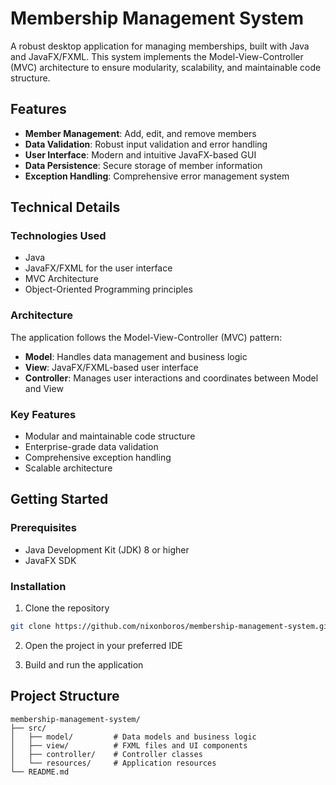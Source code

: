 # Membership Management System

A robust desktop application for managing memberships, built with Java and JavaFX/FXML. This system implements the Model-View-Controller (MVC) architecture to ensure modularity, scalability, and maintainable code structure.

## Features

- **Member Management**: Add, edit, and remove members
- **Data Validation**: Robust input validation and error handling
- **User Interface**: Modern and intuitive JavaFX-based GUI
- **Data Persistence**: Secure storage of member information
- **Exception Handling**: Comprehensive error management system

## Technical Details

### Technologies Used
- Java
- JavaFX/FXML for the user interface
- MVC Architecture
- Object-Oriented Programming principles

### Architecture
The application follows the Model-View-Controller (MVC) pattern:
- **Model**: Handles data management and business logic
- **View**: JavaFX/FXML-based user interface
- **Controller**: Manages user interactions and coordinates between Model and View

### Key Features
- Modular and maintainable code structure
- Enterprise-grade data validation
- Comprehensive exception handling
- Scalable architecture

## Getting Started

### Prerequisites
- Java Development Kit (JDK) 8 or higher
- JavaFX SDK

### Installation
1. Clone the repository
```bash
git clone https://github.com/nixonboros/membership-management-system.git
```

2. Open the project in your preferred IDE

3. Build and run the application

## Project Structure
```
membership-management-system/
├── src/
│   ├── model/         # Data models and business logic
│   ├── view/          # FXML files and UI components
│   ├── controller/    # Controller classes
│   └── resources/     # Application resources
└── README.md
```
